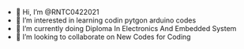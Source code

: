 - 👋 Hi, I’m @RNTC0422021
- 👀 I’m interested in learning codin pytgon arduino codes
- 🌱 I’m currently doing Diploma In Electronics And Embedded System
- 💞️ I’m looking to collaborate on New Codes for Coding


<!---
RNTC0422021/RNTC0422021 is a ✨ special ✨ repository because its `README.md` (this file) appears on your GitHub profile.
You can click the Preview link to take a look at your changes.
--->
